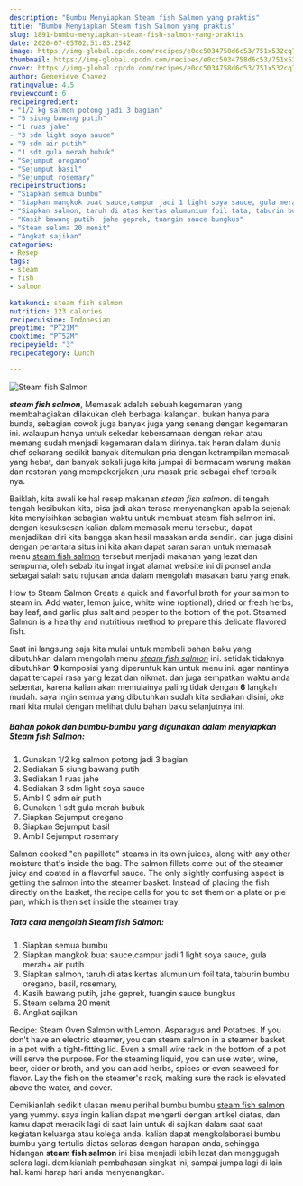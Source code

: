```yaml
---
description: "Bumbu Menyiapkan Steam fish Salmon yang praktis"
title: "Bumbu Menyiapkan Steam fish Salmon yang praktis"
slug: 1891-bumbu-menyiapkan-steam-fish-salmon-yang-praktis
date: 2020-07-05T02:51:03.254Z
image: https://img-global.cpcdn.com/recipes/e0cc5034758d6c53/751x532cq70/steam-fish-salmon-foto-resep-utama.jpg
thumbnail: https://img-global.cpcdn.com/recipes/e0cc5034758d6c53/751x532cq70/steam-fish-salmon-foto-resep-utama.jpg
cover: https://img-global.cpcdn.com/recipes/e0cc5034758d6c53/751x532cq70/steam-fish-salmon-foto-resep-utama.jpg
author: Genevieve Chavez
ratingvalue: 4.5
reviewcount: 6
recipeingredient:
- "1/2 kg salmon potong jadi 3 bagian"
- "5 siung bawang putih"
- "1 ruas jahe"
- "3 sdm light soya sauce"
- "9 sdm air putih"
- "1 sdt gula merah bubuk"
- "Sejumput oregano"
- "Sejumput basil"
- "Sejumput rosemary"
recipeinstructions:
- "Siapkan semua bumbu"
- "Siapkan mangkok buat sauce,campur jadi 1 light soya sauce, gula merah+ air putih"
- "Siapkan salmon, taruh di atas kertas alumunium foil tata, taburin bumbu oregano, basil, rosemary,"
- "Kasih bawang putih, jahe geprek, tuangin sauce bungkus"
- "Steam selama 20 menit"
- "Angkat sajikan"
categories:
- Resep
tags:
- steam
- fish
- salmon

katakunci: steam fish salmon 
nutrition: 123 calories
recipecuisine: Indonesian
preptime: "PT21M"
cooktime: "PT52M"
recipeyield: "3"
recipecategory: Lunch

---
```



![Steam fish Salmon](https://img-global.cpcdn.com/recipes/e0cc5034758d6c53/751x532cq70/steam-fish-salmon-foto-resep-utama.jpg)

<b><i>steam fish salmon</i></b>, Memasak adalah sebuah kegemaran yang membahagiakan dilakukan oleh berbagai kalangan. bukan hanya para bunda, sebagian cowok juga banyak juga yang senang dengan kegemaran ini. walaupun hanya untuk sekedar kebersamaan dengan rekan atau memang sudah menjadi kegemaran dalam dirinya. tak heran dalam dunia chef sekarang sedikit banyak ditemukan pria dengan ketrampilan memasak yang hebat, dan banyak sekali juga kita jumpai di bermacam warung makan dan restoran yang mempekerjakan juru masak pria sebagai chef terbaik nya.

Baiklah, kita awali ke hal resep makanan <i>steam fish salmon</i>. di tengah tengah kesibukan kita, bisa jadi akan terasa menyenangkan apabila sejenak kita menyisihkan sebagian waktu untuk membuat steam fish salmon ini. dengan kesuksesan kalian dalam memasak menu tersebut, dapat menjadikan diri kita bangga akan hasil masakan anda sendiri. dan juga disini dengan perantara situs ini kita akan dapat saran saran untuk memasak menu <u>steam fish salmon</u> tersebut menjadi makanan yang lezat dan sempurna, oleh sebab itu ingat ingat alamat website ini di ponsel anda sebagai salah satu rujukan anda dalam mengolah masakan baru yang enak.

How to Steam Salmon Create a quick and flavorful broth for your salmon to steam in. Add water, lemon juice, white wine (optional), dried or fresh herbs, bay leaf, and garlic plus salt and pepper to the bottom of the pot. Steamed Salmon is a healthy and nutritious method to prepare this delicate flavored fish.


Saat ini langsung saja kita mulai untuk membeli bahan baku yang dibutuhkan dalam mengolah menu <u><i>steam fish salmon</i></u> ini. setidak tidaknya dibutuhkan <b>9</b> komposisi yang diperuntuk kan untuk menu ini. agar nantinya dapat tercapai rasa yang lezat dan nikmat. dan juga sempatkan waktu anda sebentar, karena kalian akan memulainya paling tidak dengan <b>6</b> langkah mudah. saya ingin semua yang dibutuhkan sudah kita sediakan disini, oke mari kita mulai dengan melihat dulu bahan baku selanjutnya ini.

<!--inarticleads1-->

##### Bahan pokok dan bumbu-bumbu yang digunakan dalam menyiapkan Steam fish Salmon:

1. Gunakan 1/2 kg salmon potong jadi 3 bagian
1. Sediakan 5 siung bawang putih
1. Sediakan 1 ruas jahe
1. Sediakan 3 sdm light soya sauce
1. Ambil 9 sdm air putih
1. Gunakan 1 sdt gula merah bubuk
1. Siapkan Sejumput oregano
1. Siapkan Sejumput basil
1. Ambil Sejumput rosemary


Salmon cooked &#34;en papillote&#34; steams in its own juices, along with any other moisture that&#39;s inside the bag. The salmon fillets come out of the steamer juicy and coated in a flavorful sauce. The only slightly confusing aspect is getting the salmon into the steamer basket. Instead of placing the fish directly on the basket, the recipe calls for you to set them on a plate or pie pan, which is then set inside the steamer tray. 

<!--inarticleads2-->

##### Tata cara mengolah Steam fish Salmon:

1. Siapkan semua bumbu
1. Siapkan mangkok buat sauce,campur jadi 1 light soya sauce, gula merah+ air putih
1. Siapkan salmon, taruh di atas kertas alumunium foil tata, taburin bumbu oregano, basil, rosemary,
1. Kasih bawang putih, jahe geprek, tuangin sauce bungkus
1. Steam selama 20 menit
1. Angkat sajikan


Recipe: Steam Oven Salmon with Lemon, Asparagus and Potatoes. If you don&#39;t have an electric steamer, you can steam salmon in a steamer basket in a pot with a tight-fitting lid. Even a small wire rack in the bottom of a pot will serve the purpose. For the steaming liquid, you can use water, wine, beer, cider or broth, and you can add herbs, spices or even seaweed for flavor. Lay the fish on the steamer&#39;s rack, making sure the rack is elevated above the water, and cover. 

Demikianlah sedikit ulasan menu perihal bumbu bumbu <u>steam fish salmon</u> yang yummy. saya ingin kalian dapat mengerti dengan artikel diatas, dan kamu dapat meracik lagi di saat lain untuk di sajikan dalam saat saat kegiatan keluarga atau kolega anda. kalian dapat mengkolaborasi bumbu bumbu yang tertulis diatas selaras dengan harapan anda, sehingga hidangan <b>steam fish salmon</b> ini bisa menjadi lebih lezat dan menggugah selera lagi. demikianlah pembahasan singkat ini, sampai jumpa lagi di lain hal. kami harap hari anda menyenangkan.
